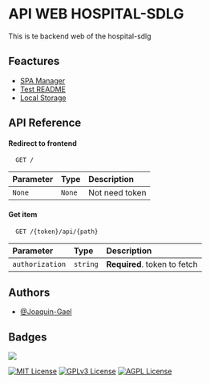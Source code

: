 
# API WEB HOSPITAL-SDLG

This is te backend web of the hospital-sdlg


## Feactures

- [SPA Manager](https://awesomeopensource.com/project/elangosundar/awesome-README-templates)
- [Test README](https://github.com/matiassingers/awesome-readme)
- [Local Storage](https://bulldogjob.com/news/449-how-to-write-a-good-readme-for-your-github-project)


## API Reference

#### Redirect to frontend

```http
  GET /
```

| Parameter | Type     | Description                |
| :-------- | :------- | :------------------------- |
| `None` | `None` | Not need token |

#### Get item

```http
  GET /{token}/api/{path}
```

| Parameter | Type     | Description                       |
| :-------- | :------- | :-------------------------------- |
| `authorization`      | `string` | **Required**. token to fetch |



## Authors

- [@Joaquin-Gael](https://www.github.com/Joaquin-Gael)


## Badges

<p align="left">
  <a href="https://skillicons.dev">
    <img src="https://skillicons.dev/icons?i=python,fastapi,postgresql,neon" />
  </a>
</p>

[![MIT License](https://img.shields.io/badge/License-MIT-green.svg)](https://choosealicense.com/licenses/mit/)
[![GPLv3 License](https://img.shields.io/badge/License-GPL%20v3-yellow.svg)](https://opensource.org/licenses/)
[![AGPL License](https://img.shields.io/badge/license-AGPL-blue.svg)](http://www.gnu.org/licenses/agpl-3.0)